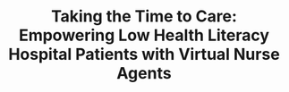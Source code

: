 ---
name: "Taking The Time To Care"
title: "Taking the Time to Care: Empowering Low Health Literacy Hospital Patients with Virtual Nurse Agents"
project: null
event: "Proceedings of the ACM SIGCHI Conference on Human Factors in Computing Systems (CHI), Boston, MA."
authors:
- name: "Bickmore, T."
- name: "Pfeifer, L."
- name: "Jack, B."
year: 2009
resources:
- name: "CHI09 VirtualNurse"
  src: "CHI09.VirtualNurse.pdf"
external_url: null
draft: false 
headless: true
headless: true
---